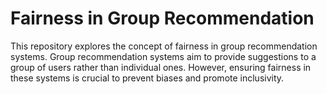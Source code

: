 # Fairness in Group Recommendation

This repository explores the concept of fairness in group recommendation systems. 
Group recommendation systems aim to provide suggestions to a group of users rather 
than individual ones. However, ensuring fairness in these systems is crucial to 
prevent biases and promote inclusivity.
